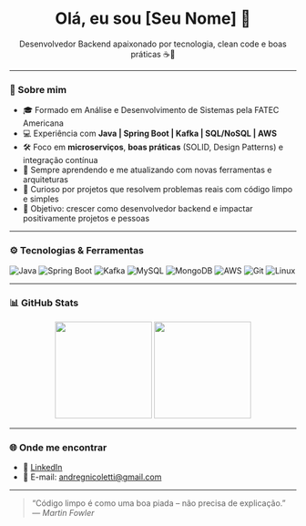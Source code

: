 <h1 align="center">Olá, eu sou [Seu Nome] 👋</h1>

<p align="center">
  Desenvolvedor Backend apaixonado por tecnologia, clean code e boas práticas ☕🚀
</p>

---

### 🧠 Sobre mim

- 🎓 Formado em Análise e Desenvolvimento de Sistemas pela FATEC Americana
- 💻 Experiência com **Java | Spring Boot | Kafka | SQL/NoSQL | AWS**
- 🛠️ Foco em **microserviços**, **boas práticas** (SOLID, Design Patterns) e integração contínua
- 🌱 Sempre aprendendo e me atualizando com novas ferramentas e arquiteturas
- 🧰 Curioso por projetos que resolvem problemas reais com código limpo e simples
- 🎯 Objetivo: crescer como desenvolvedor backend e impactar positivamente projetos e pessoas

---

### ⚙️ Tecnologias & Ferramentas

![Java](https://img.shields.io/badge/Java-ED8B00?style=for-the-badge&logo=openjdk&logoColor=white)
![Spring Boot](https://img.shields.io/badge/Spring%20Boot-6DB33F?style=for-the-badge&logo=spring-boot&logoColor=white)
![Kafka](https://img.shields.io/badge/Kafka-231F20?style=for-the-badge&logo=apachekafka&logoColor=white)
![MySQL](https://img.shields.io/badge/MySQL-00758F?style=for-the-badge&logo=mysql&logoColor=white)
![MongoDB](https://img.shields.io/badge/MongoDB-47A248?style=for-the-badge&logo=mongodb&logoColor=white)
![AWS](https://img.shields.io/badge/AWS-232F3E?style=for-the-badge&logo=amazon-aws&logoColor=white)
![Git](https://img.shields.io/badge/Git-F05032?style=for-the-badge&logo=git&logoColor=white)
![Linux](https://img.shields.io/badge/Linux-FCC624?style=for-the-badge&logo=linux&logoColor=black)

---

### 📊 GitHub Stats

<p align="center">
  <img src="https://github-readme-stats.vercel.app/api?username=seu-usuario&show_icons=true&theme=tokyonight&count_private=true" height="170">
  <img src="https://github-readme-stats.vercel.app/api/top-langs/?username=seu-usuario&layout=compact&theme=tokyonight" height="170">
</p>

---

### 🌐 Onde me encontrar

- 💼 [LinkedIn](https://www.linkedin.com/in/andre-nicoletti)
- 📧 E-mail: andregnicoletti@gmail.com

---

> “Código limpo é como uma boa piada – não precisa de explicação.”  
> — *Martin Fowler*


